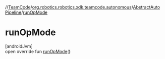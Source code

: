 //[TeamCode](../../../index.md)/[org.robotics.robotics.xdk.teamcode.autonomous](../index.md)/[AbstractAutoPipeline](index.md)/[runOpMode](run-op-mode.md)

# runOpMode

[androidJvm]\
open override fun [runOpMode](run-op-mode.md)()
